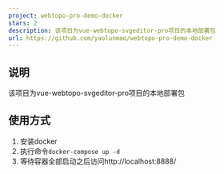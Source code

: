 ```yaml
---
project: webtopo-pro-demo-docker
stars: 2
description: 该项目为vue-webtopo-svgeditor-pro项目的本地部署包
url: https://github.com/yaolunmao/webtopo-pro-demo-docker
---
```


说明
--

该项目为vue-webtopo-svgeditor-pro项目的本地部署包

使用方式
----

1.  安装docker
2.  执行命令`docker-compose up -d`
3.  等待容器全部启动之后访问http://localhost:8888/
